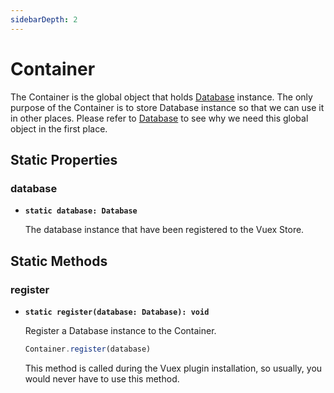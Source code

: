 ```yaml
---
sidebarDepth: 2
---
```


# Container

The Container is the global object that holds [Database](/api/database/database) instance. The only purpose of the Container is to store Database instance so that we can use it in other places. Please refer to [Database](/api/database/database) to see why we need this global object in the first place.

## Static Properties

### database

- **`static database: Database`**

  The database instance that have been registered to the Vuex Store.

## Static Methods

### register

- **`static register(database: Database): void`**

  Register a Database instance to the Container.

  ```js
  Container.register(database)
  ```

  This method is called during the Vuex plugin installation, so usually, you would never have to use this method.
